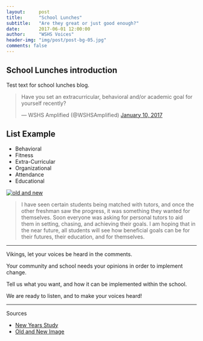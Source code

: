 ```yaml
---
layout:     post
title:      "School Lunches"
subtitle:   "Are they great or just good enough?"
date:       2017-06-01 12:00:00
author:     "WSHS Voices"
header-img: "img/post/post-bg-05.jpg"
comments: false
---
```

<!-- Start -->
<h2 class="section-heading">School Lunches introduction</h2>

<p>Test text for school lunches blog.</p>

<!-- Twitter Poll Embed -->
<blockquote class="twitter-tweet" data-lang="en"><p lang="en" dir="ltr">Have you set an extracurricular, behavioral and/or academic goal for yourself recently?</p>&mdash; WSHS Amplified (@WSHSAmplified) <a href="https://twitter.com/WSHSAmplified/status/818645454594441217">January 10, 2017</a></blockquote>
<script async src="//platform.twitter.com/widgets.js" charset="utf-8"></script>

<h2 class="section-heading">List Example</h2>
<ul>
  <li>Behavioral </li>
  <li>Fitness</li>
  <li>Extra-Curricular</li>
  <li>Organizational</li>
  <li>Attendance</li>
  <li>Educational </li>
</ul>

<a href="#">
    <img src="{{ site.baseurl }}/img/post/inner/post02-img01.jpg" alt="old and new">
</a>

<!-- Ms. Landes Quote -->
<blockquote>I have seen certain students being matched with tutors, and once the other freshman saw the progress, it was something they wanted for themselves. Soon everyone was asking for personal tutors to aid them in setting, chasing, and achieving their goals. I am hoping that in the near future, all students will see how beneficial goals can be for their futures, their education, and for themselves.</blockquote>

<hr>

<p>Vikings, let your voices be heard in the comments.</p>
<p>Your community and school needs your opinions in order to implement change.</p>
<p>Tell us what you want, and how it can be implemented within the school.</p>
<p>We are ready to listen, and to make your voices heard!</p>

<hr>

<p>Sources</p>
<ul>
  <li><a href="http://www.statisticbrain.com/new-years-resolution-statistics/">New Years Study</a></li>
  <li><a href="https://dribbble.com/KeepTruckin">Old and New Image</a></li>
</ul>